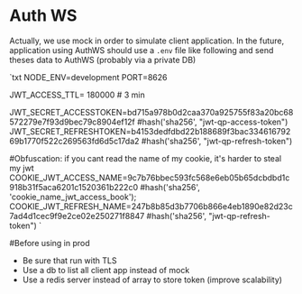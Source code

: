 # Auth WS
Actually, we use mock in order to simulate client application. 
In the future, application using AuthWS should use a `.env` file like following and send theses data to AuthWS (probably via a private DB)

`txt
NODE_ENV=development
PORT=8626


JWT_ACCESS_TTL= 180000 # 3 min

JWT_SECRET_ACCESSTOKEN=bd715a978b0d2caa370a925755f83a20bc68572279e7f93d9bec79c8904ef12f #hash('sha256', "jwt-qp-access-token")
JWT_SECRET_REFRESHTOKEN=b4153dedfdbd22b188689f3bac33461679269b1770f522c269563fd6d5c17da2 #hash('sha256', "jwt-qp-refresh-token")

#Obfuscation: if you cant read the name of my cookie, it's harder to steal my jwt
COOKIE_JWT_ACCESS_NAME=9c7b76bbec593fc568e6eb05b65dcbdbd1c918b31f5aca6201c1520361b222c0 #hash('sha256', 'cookie_name_jwt_access_book');
COOKIE_JWT_REFRESH_NAME=247b8b85d3b7706b866e4eb1890e82d23c7ad4d1cec9f9e2ce02e250271f8847 #hash('sha256', "jwt-qp-refresh-token")
`

#Before using in prod
- Be sure that run with TLS
- Use a db to list all client app instead of mock
- Use a redis server instead of array to store token (improve scalability)